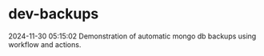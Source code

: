 # dev-backups
2024-11-30 05:15:02 Demonstration of automatic mongo db backups using workflow and actions.
